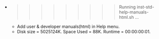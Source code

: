 * >>>>>>>>> Running inst-std-help-manuals-html.sh ...
  * Add user & developer manuals(html) in Help menu.
  * Disk size = 5025124K. Space Used = 88K. Runtime = 00:00:00:01.
